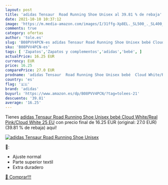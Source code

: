 ```yaml
---
layout: post
title: 'adidas Tensaur  Road Running Shoe Unisex al 39.81 % de rebaja'
date: 2021-10-10 10:37:12
image: 'https://m.media-amazon.com/images/I/31ffg-Xp8EL._SL500_._SL400_.jpg'
comments: true
category: ofertas
author: 'tole.es'
slug: 'B08PVV4PCN-es adidas Tensaur Road Running Shoe Unisex bebé Cloud...'
sku: 'B08PVV4PCN-es'
tags: [ 'Zapatos','Zapatos y complementos','adidas','bebé', ]
actualPrice: 16.25 EUR
currency: EUR
price: 16.25
comparePrice: 27.0 EUR
prodname: 'adidas Tensaur  Road Running Shoe Unisex bebé  Cloud White/Real Pink/Cloud White  25 EU'
country: 'es'
flag: '🇪🇸'
brand: 'adidas'
buyurl: 'https://www.amazon.es/dp/B08PVV4PCN/?tag=tolees-21'
descuento: '39.81'
average: '16.25'
---
```


Tienes [adidas Tensaur  Road Running Shoe Unisex bebé  Cloud White/Real Pink/Cloud White  25 EU](https://www.amazon.es/dp/B08PVV4PCN/?tag=tolees-21) con precio final de  16.25 EUR (original: 27.0 EUR) (39.81 %  de rebaja) aqui!

[![adidas Tensaur  Road Running Shoe Unisex](https://m.media-amazon.com/images/I/31ffg-Xp8EL._SL500_._SL400_.jpg)](https://www.amazon.es/dp/B08PVV4PCN/?tag=tolees-21)

🔎:

- Ajuste normal
- Parte superior textil
- Extra duradero

[🛒 Comprar!!!](https://www.amazon.es/dp/B08PVV4PCN/?tag=tolees-21)
